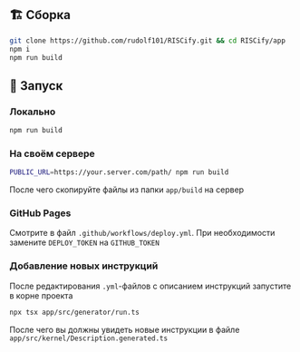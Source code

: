 ## 🏗️ Сборка

```bash
git clone https://github.com/rudolf101/RISCify.git && cd RISCify/app
npm i
npm run build
```

## 🚀 Запуск

### Локально
```bash
npm run build
```

### На своём сервере

```bash
PUBLIC_URL=https://your.server.com/path/ npm run build
```

После чего скопируйте файлы из папки `app/build` на сервер

### GitHub Pages

Смотрите в файл `.github/workflows/deploy.yml`. При необходимости замените `DEPLOY_TOKEN` на `GITHUB_TOKEN`

### Добавление новых инструкций

После редактирования `.yml`-файлов с описанием инструкций запустите в корне проекта

```bash
npx tsx app/src/generator/run.ts
```

После чего вы должны увидеть новые инструкции в файле `app/src/kernel/Description.generated.ts`
